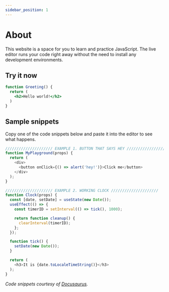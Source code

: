 ```yaml
---
sidebar_position: 1
---
```


# About
This website is a space for you to learn and practice JavaScript. The live editor runs your code right away without the need to install any development environments.

## Try it now
```jsx live
function Greeting() {
  return (
    <h2>Hello world!</h2>
  )
} 
```

## Sample snippets
Copy one of the code snippets below and paste it into the editor to see what happens.

```js
///////////////////// EXAMPLE 1. BUTTON THAT SAYS HEY /////////////////////
function MyPlayground(props) {
  return (
    <div>
      <button onClick={() => alert('hey!')}>Click me</button>
    </div>
  );
}

///////////////////// EXAMPLE 2. WORKING CLOCK /////////////////////
function Clock(props) {
  const [date, setDate] = useState(new Date());
  useEffect(() => {
    const timerID = setInterval(() => tick(), 1000);

    return function cleanup() {
      clearInterval(timerID);
    };
  });

  function tick() {
    setDate(new Date());
  }

  return (
    <h3>It is {date.toLocaleTimeString()}</h3>
  );
}
```

*Code snippets courtesy of [Docusaurus](https://docusaurus.io/docs/markdown-features/code-blocks).*